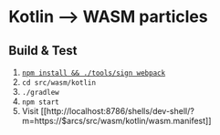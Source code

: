 # Kotlin --> WASM particles

## Build & Test
1. [`npm install && ./tools/sign webpack`](/#install)
1. `cd src/wasm/kotlin`
1. `./gradlew`
1. `npm start`
1. Visit [[http://localhost:8786/shells/dev-shell/?m=https://$arcs/src/wasm/kotlin/wasm.manifest]]
